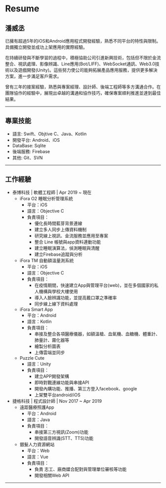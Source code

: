 # Resume

## 潘威丞
已擁有超過5年的iOS和Android應用程式開發經驗，熟悉不同平台的特性與限制。具備獨立開發並成功上架應用的實際經驗。

在持續研發與不斷學習的過程中，積極協助公司引進新興技術，包括但不限於金流整合、視訊處理、影像辨識、Line應用(Bot/LIFF)、WebSocket通訊、Web3.0技術以及遊戲開發(Unity)。這些努力使公司能夠拓展產品應用服務，提供更多解決方案，進一步滿足客戶需求。

曾有三年的接案經驗，熟悉與專案經理、設計師、後端工程師等多方溝通合作。在團隊協作的經驗中，展現出卓越的溝通和協作技巧，確保專案順利推進並達到最佳結果。  
___

## 專業技能
*   語言: Swift、Objtive C、Java、Kotlin   
*   開發平台: Android、iOS
*   DataBase: Sqlite
*   後端服務: Firebase
*   其他: Git、SVN
___
## 工作經驗
* 泰博科技 | 軟體工程師 | Apr 2019 ~ 現在
    *   iFora O2 睡眠分析管理系統
        *   平台：iOS
        *   語言：Objective C
        *   負責項目：
            *   優化長時間藍芽背景連線
            *   建立多人同步上傳資料機制
            *   研究線上視訊、金流服務並應用至專案
            *   整合 Line 帳號與app資料連動功能
            *   建立睡眠演算法，偵測睡眠與清醒
            *   建立Firebase追蹤與分析  
    *   iFora TM 自動額溫量測系統 
        *   平台：iOS 
        *   語言：Objective C 
        *   負責項目：
            *   在疫情期間，快速建立App與管理平台(web)，並在多個國家的私人機構與學校大樓使用
            *   導入人臉辨識功能，並提高戴口罩之準確率 
            *   同步線上線下資料處理
    *   iFora Smart App
        *   平台：Android
        *   語言：Kotlin
        *   負責項目：
            *   串接及整合各項醫療儀器，如額溫槍、血氧機、血糖機、體重計、肺量計、霧化器等
            *   繪製分析圖表
            *   上傳雲端並同步   
    *   Puzzle Cute
        *   語言：Unity
        *   負責項目：
            *   建立APP開發架構
            *   即時對戰連線功能與串接API
            *   開發內購功能、推播、第三方登入facebook、google
            *   上架雙平台android/iOS
* 捷格科技 | 程式設計師 | Nov 2017 ~ Apr 2019
    *   遠距醫療照護App
        *   平台：Android 
        *   語言：Java 
        *   負責項目： 
            *   串接第三方視訊(Zoom)功能
            *   開發語音辨識(STT、TTS)功能 
    *   銀髮人力資源網站
        *   平台：Web
        *   語言：Vue 
        *   負責項目： 
            *   負責 志工、廠商媒合配對與管理單位審核等功能
            *   開發相關Web API
___
